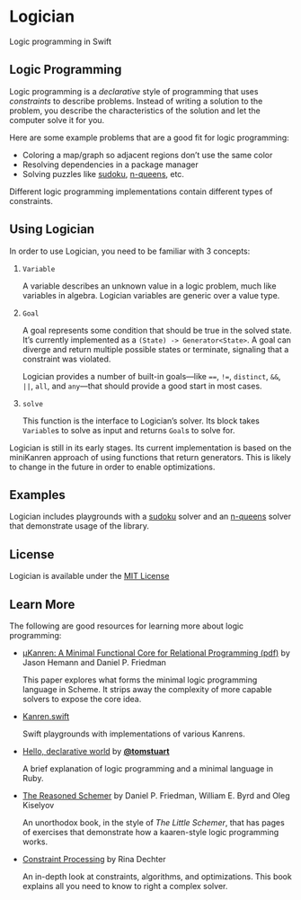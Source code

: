 # Logician
Logic programming in Swift

## Logic Programming
Logic programming is a _declarative_ style of programming that uses _constraints_ to describe problems. Instead of writing a solution to the problem, you describe the characteristics of the solution and let the computer solve it for you.

Here are some example problems that are a good fit for logic programming:

 - Coloring a map/graph so adjacent regions don’t use the same color
 - Resolving dependencies in a package manager
 - Solving puzzles like [sudoku][], [n-queens][], etc.

[sudoku]: Playgrounds/Sudoku.playground/Contents.swift
[n-queens]: Playgrounds/N%20Queens.playground/Contents.swift

Different logic programming implementations contain different types of constraints.

## Using Logician
In order to use Logician, you need to be familiar with 3 concepts:

1. `Variable`

    A variable describes an unknown value in a logic problem, much like variables in algebra. Logician variables are generic over a value type.
    
1. `Goal`

    A goal represents some condition that should be true in the solved state. It’s currently implemented as a `(State) -> Generator<State>`. A goal can diverge and return multiple possible states or terminate, signaling that a constraint was violated.
    
    Logician provides a number of built-in goals—like `==`, `!=`, `distinct`, `&&`, `||`, `all`, and `any`—that should provide a good start in most cases.

1. `solve`

    This function is the interface to Logician’s solver. Its block takes `Variable`s to solve as input and returns `Goal`s to solve for.
    
Logician is still in its early stages. Its current implementation is based on the miniKanren approach of using functions that return generators. This is likely to change in the future in order to enable optimizations.

## Examples
Logician includes playgrounds with a [sudoku][] solver and an [n-queens][] solver that demonstrate usage of the library.

## License
Logician is available under the [MIT License](LICENSE.md)

## Learn More
The following are good resources for learning more about logic programming:

- [μKanren: A Minimal Functional Core for Relational Programming (pdf)](http://webyrd.net/scheme-2013/papers/HemannMuKanren2013.pdf) by Jason Hemann and Daniel P. Friedman

    This paper explores what forms the minimal logic programming language in Scheme. It strips away the complexity of more capable solvers to expose the core idea.
    
- [Kanren.swift](https://github.com/mdiep/Kanren.swift)

    Swift playgrounds with implementations of various Kanrens.

- [Hello, declarative world](http://codon.com/hello-declarative-world) by **[@tomstuart](https://github.com/tomstuart/)**

    A brief explanation of logic programming and a minimal language in Ruby.
    
- [The Reasoned Schemer](https://www.amazon.com/gp/product/0262562146/ref=as_li_tl?ie=UTF8&camp=1789&creative=9325&creativeASIN=0262562146&linkCode=as2&tag=mattdiephouse-20&linkId=40c4bb4569bbbfdf6c3a99f4e66490f4
) by Daniel P. Friedman, William E. Byrd and Oleg Kiselyov

    An unorthodox book, in the style of _The Little Schemer_, that has pages of exercises that demonstrate how a kaaren-style logic programming works.

- [Constraint Processing](https://www.amazon.com/gp/product/1558608907/ref=as_li_tl?ie=UTF8&camp=1789&creative=9325&creativeASIN=1558608907&linkCode=as2&tag=mattdiephouse-20&linkId=d518f0b1d4ccb6a9a8c6d772cec8c8ec) by Rina Dechter

    An in-depth look at constraints, algorithms, and optimizations. This book explains all you need to know to right a complex solver.


